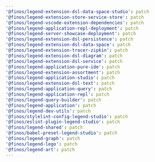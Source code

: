 ```yaml
---
'@finos/legend-extension-dsl-data-space-studio': patch
'@finos/legend-extension-store-service-store': patch
'@finos/legend-vscode-extension-dependencies': patch
'@finos/legend-application-repl-deployment': patch
'@finos/legend-server-showcase-deployment': patch
'@finos/legend-extension-dsl-persistence': patch
'@finos/legend-extension-dsl-data-space': patch
'@finos/legend-extension-tracer-zipkin': patch
'@finos/legend-extension-dsl-diagram': patch
'@finos/legend-extension-dsl-service': patch
'@finos/legend-application-pure-ide': patch
'@finos/legend-extension-assortment': patch
'@finos/legend-application-studio': patch
'@finos/legend-extension-dsl-text': patch
'@finos/legend-application-query': patch
'@finos/legend-application-repl': patch
'@finos/legend-query-builder': patch
'@finos/legend-application': patch
'@finos/legend-dev-utils': patch
'@finos/stylelint-config-legend-studio': patch
'@finos/eslint-plugin-legend-studio': patch
'@finos/legend-shared': patch
'@finos/babel-preset-legend-studio': patch
'@finos/legend-graph': patch
'@finos/legend-lego': patch
'@finos/legend-art': patch
---
```

